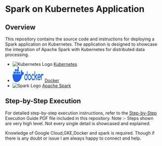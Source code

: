 # Spark on Kubernetes Application

## Overview
This repository contains the source code and instructions for deploying a Spark application on Kubernetes. The application is designed to showcase the integration of Apache Spark with Kubernetes for distributed data processing.

- <img src="https://kubernetes.io/images/favicon.png" alt="Kubernetes Logo" width="100" height="50"> [Kubernetes](https://kubernetes.io/)
- <img src="01-primary-blue-docker-logo.png" alt="Docker Logo" width="100" height="50"> [Docker](https://www.docker.com/)
- <img src="https://spark.apache.org/images/spark-logo-trademark.png" alt="Spark Logo" width="100" height="50"> [Apache Spark](https://spark.apache.org/)

## Step-by-Step Execution
For detailed step-by-step execution instructions, refer to the <a href="step-by-step.pdf">Step-by-Step</a> Execution Guide PDF file included in this repository.
Note :- Steps shown are very high level. Not every single detail is showcased and explained. 

Knowledge of Google Cloud,GKE,Docker and spark is required.
Though if there is any doubt or issue I am always happy to connect and help.